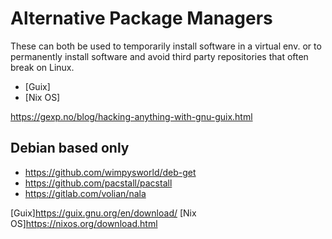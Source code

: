 # Alternative Package Managers

These can both be used to temporarily install software in a virtual env. or to permanently install software and avoid third party repositories that often break on Linux.

* [Guix]
* [Nix OS]

https://gexp.no/blog/hacking-anything-with-gnu-guix.html

## Debian based only

* https://github.com/wimpysworld/deb-get
* https://github.com/pacstall/pacstall
* https://gitlab.com/volian/nala

[Guix]<https://guix.gnu.org/en/download/>
[Nix OS]<https://nixos.org/download.html>
